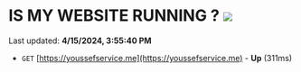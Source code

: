 # IS MY WEBSITE RUNNING ? [![](https://img.shields.io/static/v1?label=Sponsor&message=%E2%9D%A4&logo=GitHub&color=%23fe8e86)](https://github.com/sponsors/<username>)

Last updated: **4/15/2024, 3:55:40 PM**

- `GET` [https://youssefservice.me](https://youssefservice.me) - **Up** (311ms)
